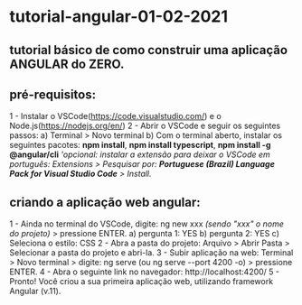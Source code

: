# tutorial-angular-01-02-2021
 tutorial básico de como construir uma aplicação ANGULAR do ZERO.
 -
 ## pré-requisitos:
 1 - Instalar o VSCode(https://code.visualstudio.com/) e o Node.js(https://nodejs.org/en/)
 2 - Abrir o VSCode e seguir os seguintes passos:
  a) Terminal > Novo terminal
  b) Com o terminal aberto, instalar os seguintes pacotes: **npm install**, **npm install typescript**, **npm install -g @angular/cli**
   *'opcional: instalar a extensão para deixar o VSCode em português: Extensions > Pesquisar por: **Portuguese (Brazil) Language Pack for Visual Studio Code** > Install.*

## criando a aplicação web angular:
1 - Ainda no terminal do VSCode, digite: ng new xxx *(sendo "xxx" o nome do projeto)* > pressione ENTER.
  a) pergunta 1: YES
  b) pergunta 2: YES
  c) Seleciona o estilo: CSS
2 - Abra a pasta do projeto: Arquivo > Abrir Pasta > Selecionar a pasta do projeto e abri-la.
3 - Subir aplicação na web: Terminal > Novo terminal > digite: ng serve (ou ng serve --port 4200 -o) > pressione ENTER.
4 - Abra o seguinte link no navegador: http://localhost:4200/
5 - Pronto! Você criou a sua primeira aplicação web, utilizando framework Angular (v.11).
